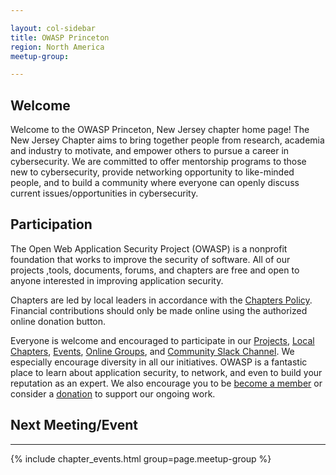 ```yaml
---

layout: col-sidebar
title: OWASP Princeton
region: North America
meetup-group:

---
```


<div style='color:red;'>

</div>

## Welcome
Welcome to the OWASP Princeton, New Jersey chapter home page!
The New Jersey Chapter aims to bring together people from research, academia and industry to motivate, and empower others to pursue a career in cybersecurity. We are committed to offer mentorship programs to those new to cybersecurity, provide networking opportunity to like-minded people, and to build a community where everyone can openly discuss current issues/opportunities in cybersecurity. 

## Participation
The Open Web Application Security Project (OWASP) is a nonprofit foundation that works to improve the security of software. All of our projects ,tools, documents, forums, and chapters are free and open to anyone interested in improving application security. 

Chapters are led by local leaders in accordance with the [Chapters Policy](/www-policy/operational/chapters). Financial contributions should only be made online using the authorized online donation button. 

Everyone is welcome and encouraged to participate in our [Projects](/projects/), [Local Chapters](/chapters/), [Events](/events/), [Online Groups](https://groups.google.com/a/owasp.com/), and [Community Slack Channel](https://owasp.slack.com/). We especially encourage diversity in all our initiatives. OWASP is a fantastic place to learn about application security, to network, and even to build your reputation as an expert. We also encourage you to be [become a member](/membership/) or consider a [donation](/donate/) to support our ongoing work.


## Next Meeting/Event
---------------------
{% include chapter_events.html group=page.meetup-group %}

